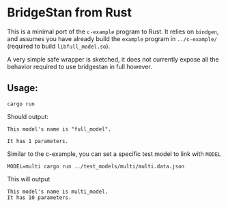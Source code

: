 # BridgeStan from Rust

This is a minimal port of the `c-example` program
to Rust. It relies on `bindgen`, and assumes you have already
build the `example` program in `../c-example/`
(required to build `libfull_model.so`).

A very simple safe wrapper is sketched, it does
not currently expose all the behavior required to
use bridgestan in full however.

## Usage:

```shell
cargo run
```

Should output:

```
This model's name is "full_model".

It has 1 parameters.
```

Similar to the c-example, you can set a specific test model to link with `MODEL`

```shell
MODEL=multi cargo run ../test_models/multi/multi.data.json
```
This will output
```
This model's name is multi_model.
It has 10 parameters.
```
